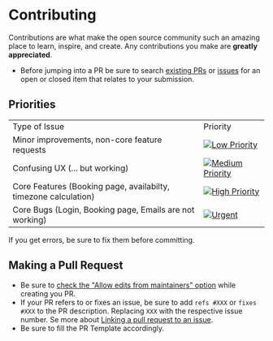 # Contributing

Contributions are what make the open source community such an amazing place to learn, inspire, and create. Any contributions you make are **greatly appreciated**.

- Before jumping into a PR be sure to search [existing PRs](https://github.com/yuriachermann/FT-WAY/pulls) or [issues](https://github.com/yuriachermann/FT-WAY/issues) for an open or closed item that relates to your submission.

## Priorities

<table>
  <tr>
    <td>
      Type of Issue
    </td>
    <td>
      Priority
    </td>
  </tr>
  <tr>
    <td>
      Minor improvements, non-core feature requests
    </td>
    <td>
      <a href="https://github.com/yuriachermann/FT-WAY/issues?q=is:issue+is:open+sort:updated-desc+label:%22Low+priority%22">
        <img src="https://img.shields.io/badge/-Low%20Priority-green" alt="Low Priority">
      </a>
    </td>
  </tr>
   <tr>
    <td>
      Confusing UX (... but working)
    </td>
    <td>
      <a href="https://github.com/yuriachermann/FT-WAY/issues?q=is:issue+is:open+sort:updated-desc+label:%22Medium+priority%22">
        <img src="https://img.shields.io/badge/-Medium%20Priority-yellow" alt="Medium Priority">
      </a>
    </td>
  </tr>
  <tr>
    <td>
      Core Features (Booking page, availabilty, timezone calculation)
    </td>
    <td>
      <a href="https://github.com/yuriachermann/FT-WAY/issues?q=is:issue+is:open+sort:updated-desc+label:%22High+priority%22">
        <img src="https://img.shields.io/badge/-High%20Priority-orange" alt="High Priority">
      </a>
    </td>
  </tr>
  <tr>
    <td>
      Core Bugs (Login, Booking page, Emails are not working)
    </td>
    <td>
      <a href="https://github.com/yuriachermann/FT-WAY/issues?q=is:issue+is:open+sort:updated-desc+label:Urgent">
        <img src="https://img.shields.io/badge/-Urgent-red" alt="Urgent">
      </a>
    </td>
  </tr>
</table>


If you get errors, be sure to fix them before committing.

## Making a Pull Request

- Be sure to [check the "Allow edits from maintainers" option](https://docs.github.com/en/pull-requests/collaborating-with-pull-requests/working-with-forks/allowing-changes-to-a-pull-request-branch-created-from-a-fork) while creating you PR.
- If your PR refers to or fixes an issue, be sure to add `refs #XXX` or `fixes #XXX` to the PR description. Replacing `XXX` with the respective issue number. Se more about [Linking a pull request to an issue](https://docs.github.com/en/issues/tracking-your-work-with-issues/linking-a-pull-request-to-an-issue).
- Be sure to fill the PR Template accordingly.
